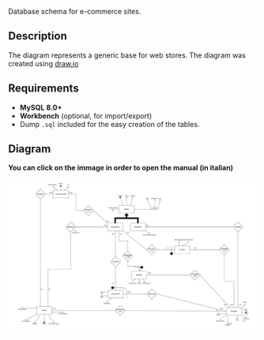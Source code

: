 Database schema for e-commerce sites.

## Description

The diagram represents a generic base for web stores.
The diagram was created using [draw.io](https://app.diagrams.net/)

## Requirements

- **MySQL 8.0+**  
- **Workbench** (optional, for import/export) 
- Dump `.sql` included for the easy creation of the tables.  

## Diagram

 **You can click on the immage in order to open the manual (in italian)**

[![Diagram](E_Commerce_DB/diagram.png)](E_Commerce_DB/manual.pdf)

